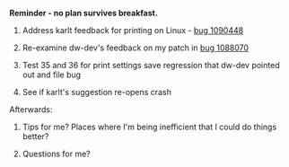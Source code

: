 **Reminder - no plan survives breakfast.**

1. Address karlt feedback for printing on Linux - [bug 1090448](https://bugzilla.mozilla.org/show_bug.cgi?id=1090448)

2. Re-examine dw-dev's feedback on my patch in [bug 1088070](https://bugzilla.mozilla.org/show_bug.cgi?id=1088070)

3. Test 35 and 36 for print settings save regression that dw-dev pointed out and file bug

4. See if karlt's suggestion re-opens crash

Afterwards:

1. Tips for me? Places where I'm being inefficient that I could do things better?

2. Questions for me?